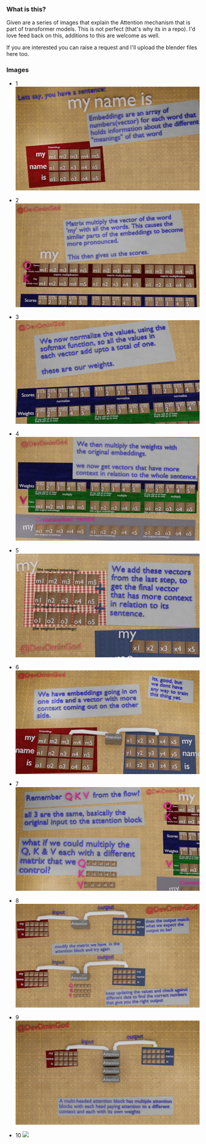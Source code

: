 ### What is this?
Given are a series of images that explain the Attention mechanism that is part of transformer models. This is not perfect (that's why its in a repo). I'd love feed back on this, additions to this are welcome as well.

If you are interested you can raise a request and I'll upload the blender files here too.

### Images

- 1
![](images/image-1.png)

- 2
![](images/image-2.png)

- 3
![](images/image-3.png)

- 4
![](images/image-4.png)

- 5
![](images/image-5.png)

- 6
![](images/image-6.png)

- 7
![](images/image-7.png)

- 8
![](images/image-8.png)

- 9
![](images/image-9.png)

- 10
![](images/image-10.png)
